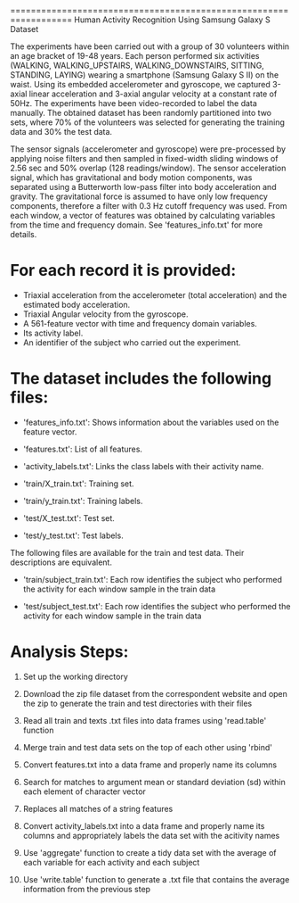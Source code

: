 ==================================================================
Human Activity Recognition Using Samsung Galaxy S Dataset

The experiments have been carried out with a group of 30 volunteers within an age bracket of 19-48 years. Each person performed six activities (WALKING, WALKING_UPSTAIRS, WALKING_DOWNSTAIRS, SITTING, STANDING, LAYING) wearing a smartphone (Samsung Galaxy S II) on the waist. Using its embedded accelerometer and gyroscope, we captured 3-axial linear acceleration and 3-axial angular velocity at a constant rate of 50Hz. The experiments have been video-recorded to label the data manually. The obtained dataset has been randomly partitioned into two sets, where 70% of the volunteers was selected for generating the training data and 30% the test data. 

The sensor signals (accelerometer and gyroscope) were pre-processed by applying noise filters and then sampled in fixed-width sliding windows of 2.56 sec and 50% overlap (128 readings/window). The sensor acceleration signal, which has gravitational and body motion components, was separated using a Butterworth low-pass filter into body acceleration and gravity. The gravitational force is assumed to have only low frequency components, therefore a filter with 0.3 Hz cutoff frequency was used. From each window, a vector of features was obtained by calculating variables from the time and frequency domain. See 'features_info.txt' for more details. 

For each record it is provided:
======================================

- Triaxial acceleration from the accelerometer (total acceleration) and the estimated body acceleration.
- Triaxial Angular velocity from the gyroscope. 
- A 561-feature vector with time and frequency domain variables. 
- Its activity label. 
- An identifier of the subject who carried out the experiment.

The dataset includes the following files:
=========================================

- 'features_info.txt': Shows information about the variables used on the feature vector.

- 'features.txt': List of all features.

- 'activity_labels.txt': Links the class labels with their activity name.

- 'train/X_train.txt': Training set.

- 'train/y_train.txt': Training labels.

- 'test/X_test.txt': Test set.

- 'test/y_test.txt': Test labels.

The following files are available for the train and test data. Their descriptions are equivalent. 

- 'train/subject_train.txt': Each row identifies the subject who performed the activity for each window sample in the train data 

- 'test/subject_test.txt': Each row identifies the subject who performed the activity for each window sample in the train data 

Analysis Steps: 
===============
1) Set up the working directory

2) Download the zip file dataset from the correspondent website and open the zip to generate the train and test directories with their files

3) Read all train and texts .txt files into data frames using 'read.table' function

4) Merge train and test data sets on the top of each other using 'rbind'

5) Convert features.txt into a data frame and properly name its columns

6) Search for matches to argument mean or standard deviation (sd)  within each element of character vector

7) Replaces all matches of a string features

8) Convert activity_labels.txt into a data frame and properly name its columns and appropriately labels the data set with the acitivity names

9) Use 'aggregate' function to create a tidy data set with the average of each variable for each activity and each subject

10) Use 'write.table' function to generate a .txt file that contains the average information from the previous step













